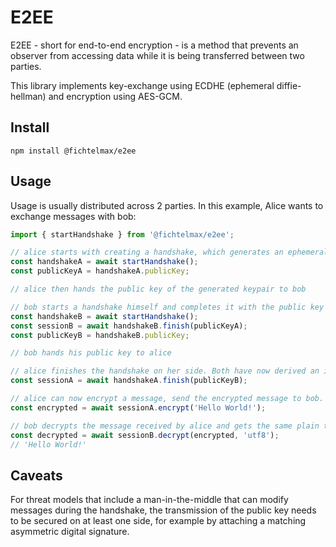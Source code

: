 # E2EE

E2EE - short for end-to-end encryption - is a method that prevents an observer from accessing data while it is being transferred between two parties.

This library implements key-exchange using ECDHE (ephemeral diffie-hellman) and encryption using AES-GCM.

## Install

    npm install @fichtelmax/e2ee

## Usage

Usage is usually distributed across 2 parties. In this example, Alice wants to exchange messages with bob:

```js
import { startHandshake } from '@fichtelmax/e2ee';

// alice starts with creating a handshake, which generates an ephemeral diffie-hellman keypair
const handshakeA = await startHandshake();
const publicKeyA = handshakeA.publicKey;

// alice then hands the public key of the generated keypair to bob

// bob starts a handshake himself and completes it with the public key of alice
const handshakeB = await startHandshake();
const sessionB = await handshakeB.finish(publicKeyA);
const publicKeyB = handshakeB.publicKey;

// bob hands his public key to alice

// alice finishes the handshake on her side. Both have now derived an identical AES session key.
const sessionA = await handshakeA.finish(publicKeyB);

// alice can now encrypt a message, send the encrypted message to bob.
const encrypted = await sessionA.encrypt('Hello World!');

// bob decrypts the message received by alice and gets the same plain text
const decrypted = await sessionB.decrypt(encrypted, 'utf8');
// 'Hello World!'
```

## Caveats

For threat models that include a man-in-the-middle that can modify messages during the handshake, the transmission of the public key needs to be secured on at least one side, for example by attaching a matching asymmetric digital signature.
